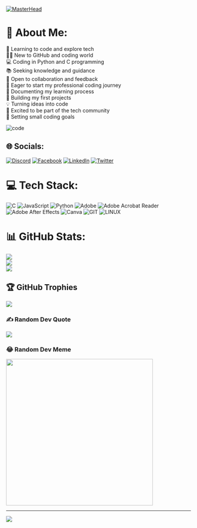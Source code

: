 [![MasterHead](https://imgur.com/a/uwRxL2o)](https://github.com/DaBetterman)

# 💫 About Me:
🌱 Learning to code and explore tech<br>👨‍💻 New to GitHub and coding world<br>💻 Coding in Python and C programming<br>📚 Seeking knowledge and guidance<br>💬 Open to collaboration and feedback<br>🚀 Eager to start my professional coding journey<br>📝 Documenting my learning process<br>🧰 Building my first projects<br>💡 Turning ideas into code<br>🌟 Excited to be part of the tech community<br>🎯 Setting small coding goals

![code](https://github.com/DaBetterman/DaBetterman/assets/132385265/62e10cba-c965-4962-b702-f3969e6157b6)

## 🌐 Socials:
[![Discord](https://img.shields.io/badge/Discord-%237289DA.svg?logo=discord&logoColor=white)](https://discord.gg/discordapp.com/users/1098543907354181702) [![Facebook](https://img.shields.io/badge/Facebook-%231877F2.svg?logo=Facebook&logoColor=white)](https://facebook.com/https://www.facebook.com/ebrahim.rhode.5) [![LinkedIn](https://img.shields.io/badge/LinkedIn-%230077B5.svg?logo=linkedin&logoColor=white)](https://linkedin.com/in/https://www.linkedin.com/in/ebrahim-rhode/) [![Twitter](https://img.shields.io/badge/Twitter-%231DA1F2.svg?logo=Twitter&logoColor=white)](https://twitter.com/https://twitter.com/Da_Betterman) 

# 💻 Tech Stack:
![C](https://img.shields.io/badge/c-%2300599C.svg?style=for-the-badge&logo=c&logoColor=white) ![JavaScript](https://img.shields.io/badge/javascript-%23323330.svg?style=for-the-badge&logo=javascript&logoColor=%23F7DF1E) ![Python](https://img.shields.io/badge/python-3670A0?style=for-the-badge&logo=python&logoColor=ffdd54) ![Adobe](https://img.shields.io/badge/adobe-%23FF0000.svg?style=for-the-badge&logo=adobe&logoColor=white) ![Adobe Acrobat Reader](https://img.shields.io/badge/Adobe%20Acrobat%20Reader-EC1C24.svg?style=for-the-badge&logo=Adobe%20Acrobat%20Reader&logoColor=white) ![Adobe After Effects](https://img.shields.io/badge/Adobe%20After%20Effects-9999FF.svg?style=for-the-badge&logo=Adobe%20After%20Effects&logoColor=white) ![Canva](https://img.shields.io/badge/Canva-%2300C4CC.svg?style=for-the-badge&logo=Canva&logoColor=white) ![GIT](https://img.shields.io/badge/Git-fc6d26?style=for-the-badge&logo=git&logoColor=white) ![LINUX](https://img.shields.io/badge/Linux-FCC624?style=for-the-badge&logo=linux&logoColor=black)
# 📊 GitHub Stats:
![](https://github-readme-stats.vercel.app/api?username=DaBetterman&theme=tokyonight&hide_border=false&include_all_commits=true&count_private=true)<br/>
![](https://github-readme-streak-stats.herokuapp.com/?user=DaBetterman&theme=tokyonight&hide_border=false)<br/>
![](https://github-readme-stats.vercel.app/api/top-langs/?username=DaBetterman&theme=tokyonight&hide_border=false&include_all_commits=true&count_private=true&layout=compact)

## 🏆 GitHub Trophies
![](https://github-profile-trophy.vercel.app/?username=DaBetterman&theme=monokai&no-frame=false&no-bg=false&margin-w=4)

### ✍️ Random Dev Quote
![](https://quotes-github-readme.vercel.app/api?type=horizontal&theme=tokyonight)

### 😂 Random Dev Meme
<img src='https://randommeme-five.vercel.app/' style="height: 400px;"/>

---
[![](https://visitcount.itsvg.in/api?id=DaBetterman&icon=2&color=1)](https://visitcount.itsvg.in)

<!-- Proudly created with GPRM ( https://gprm.itsvg.in ) -->
